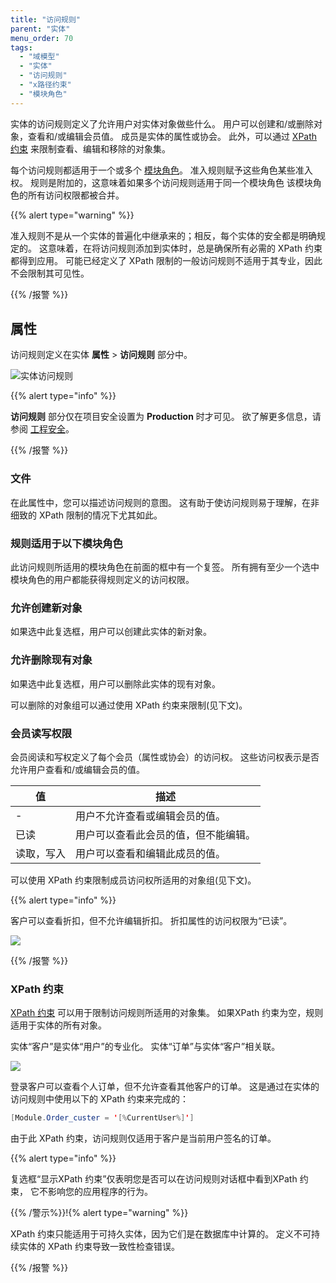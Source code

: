 ```yaml
---
title: "访问规则"
parent: "实体"
menu_order: 70
tags:
  - "域模型"
  - "实体"
  - "访问规则"
  - "x路径约束"
  - "模块角色"
---
```


实体的访问规则定义了允许用户对实体对象做些什么。 用户可以创建和/或删除对象，查看和/或编辑会员值。 成员是实体的属性或协会。 此外，可以通过 [XPath 约束](xpath-constraints) 来限制查看、编辑和移除的对象集。

每个访问规则都适用于一个或多个 [模块角色](module-role)。 准入规则赋予这些角色某些准入权。 规则是附加的，这意味着如果多个访问规则适用于同一个模块角色 该模块角色的所有访问权限都被合并。

{{% alert type="warning" %}}

准入规则不是从一个实体的普遍化中继承来的；相反，每个实体的安全都是明确规定的。 这意味着，在将访问规则添加到实体时，总是确保所有必需的 XPath 约束都得到应用。 可能已经定义了 XPath 限制的一般访问规则不适用于其专业，因此不会限制其可见性。

{{% /报警 %}}

## 属性

访问规则定义在实体 **属性** > **访问规则** 部分中。

![实体访问规则](attachments/access-rules/dm-access-rules-section.png)

{{% alert type="info" %}}

**访问规则** 部分仅在项目安全设置为 **Production** 时才可见。 欲了解更多信息，请参阅 [工程安全](project-security)。

{{% /报警 %}}

### 文件

在此属性中，您可以描述访问规则的意图。 这有助于使访问规则易于理解，在非细致的 XPath 限制的情况下尤其如此。

### 规则适用于以下模块角色

此访问规则所适用的模块角色在前面的框中有一个复签。 所有拥有至少一个选中模块角色的用户都能获得规则定义的访问权限。

### 允许创建新对象

如果选中此复选框，用户可以创建此实体的新对象。

### 允许删除现有对象

如果选中此复选框，用户可以删除此实体的现有对象。

可以删除的对象组可以通过使用 XPath 约束来限制(见下文)。

### 会员读写权限

会员阅读和写权定义了每个会员（属性或协会）的访问权。 这些访问权表示是否允许用户查看和/或编辑会员的值。

| 值     | 描述                 |
| ----- | ------------------ |
| -     | 用户不允许查看或编辑会员的值。    |
| 已读    | 用户可以查看此会员的值，但不能编辑。 |
| 读取，写入 | 用户可以查看和编辑此成员的值。    |

可以使用 XPath 约束限制成员访问权所适用的对象组(见下文)。

{{% alert type="info" %}}

客户可以查看折扣，但不允许编辑折扣。 折扣属性的访问权限为“已读”。

![](attachments/domain-model-editor/917534.png)

{{% /报警 %}}

### XPath 约束

[XPath 约束](xpath-constraints) 可以用于限制访问规则所适用的对象集。 如果XPath 约束为空，规则适用于实体的所有对象。

实体“客户”是实体“用户”的专业化。 实体“订单”与实体“客户”相关联。

![](attachments/domain-model-editor/917537.png)

登录客户可以查看个人订单，但不允许查看其他客户的订单。 这是通过在实体的访问规则中使用以下的 XPath 约束来完成的：

```java
[Module.Order_custer = '[%CurrentUser%]']
```

由于此 XPath 约束，访问规则仅适用于客户是当前用户签名的订单。

{{% alert type="info" %}}

复选框“显示XPath 约束”仅表明您是否可以在访问规则对话框中看到XPath 约束， 它不影响您的应用程序的行为。

{{% /警示%}}!{% alert type="warning" %}}

XPath 约束只能适用于可持久实体，因为它们是在数据库中计算的。 定义不可持续实体的 XPath 约束导致一致性检查错误。

{{% /报警 %}}
